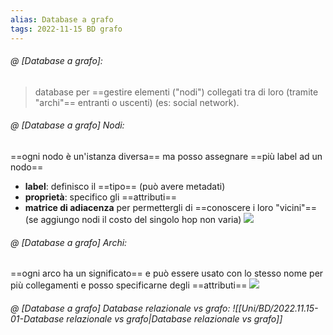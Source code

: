 ```yaml
---
alias: Database a grafo
tags: 2022-11-15 BD grafo
---
```


###### @ [Database a grafo]:
> database per ==gestire elementi ("nodi") collegati tra di loro (tramite "archi"== entranti o uscenti)  (es: social network).
<!--ID: 1670236970862-->


###### @ [Database a grafo] Nodi:
==ogni nodo è un'istanza diversa== ma posso assegnare ==più label ad un nodo==
- **label**: definisco il ==tipo== (può avere metadati)
- **proprietà**: specifico gli ==attributi==
- **matrice di adiacenza** per permettergli di ==conoscere i loro "vicini"== (se aggiungo nodi il costo del singolo hop non varia)
![](Uni/BD/img/neo4j.jpeg)
<!--ID: 1670236970866-->


###### @ [Database a grafo] Archi:
==ogni arco ha un significato== e può essere usato con lo stesso nome per più collegamenti e posso specificarne degli ==attributi==
![](Uni/BD/img/graph.jpeg)
<!--ID: 1670236970870-->



###### @ [Database a grafo] Database relazionale vs grafo: ![[Uni/BD/2022.11.15-01-Database relazionale vs grafo|Database relazionale vs grafo]]